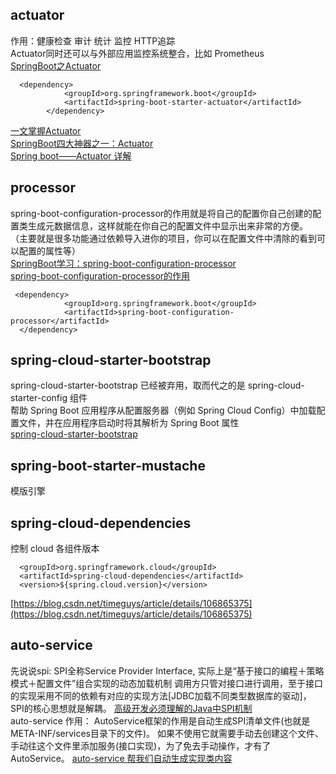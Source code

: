 ## actuator  
作用：健康检查 审计 统计 监控 HTTP追踪    
Actuator同时还可以与外部应用监控系统整合，比如 Prometheus  
[SpringBoot之Actuator](https://www.jianshu.com/p/563d8236bcd4)
```shell
  <dependency>
            <groupId>org.springframework.boot</groupId>
            <artifactId>spring-boot-starter-actuator</artifactId>
        </dependency>
```
[一文掌握Actuator](https://zhuanlan.zhihu.com/p/418832346)  
[SpringBoot四大神器之一：Actuator](https://blog.csdn.net/m0_64363449/article/details/131825058)  
[Spring boot——Actuator 详解](https://huaweicloud.csdn.net/63874eacdacf622b8df8a8bc.html) 

## processor
spring-boot-configuration-processor的作用就是将自己的配置你自己创建的配置类生成元数据信息，这样就能在你自己的配置文件中显示出来非常的方便。
（主要就是很多功能通过依赖导入进你的项目，你可以在配置文件中清除的看到可以配置的属性等）  
[SpringBoot学习：spring-boot-configuration-processor](https://blog.csdn.net/QLSDXF/article/details/125164652)  
[spring-boot-configuration-processor的作用](https://blog.csdn.net/meser88/article/details/120988217)  
```shell
 <dependency>
            <groupId>org.springframework.boot</groupId>
            <artifactId>spring-boot-configuration-processor</artifactId>
  </dependency>
```

## spring-cloud-starter-bootstrap  
spring-cloud-starter-bootstrap 已经被弃用，取而代之的是 spring-cloud-starter-config 组件  
帮助 Spring Boot 应用程序从配置服务器（例如 Spring Cloud Config）中加载配置文件，并在应用程序启动时将其解析为 Spring Boot 属性    
[spring-cloud-starter-bootstrap](https://juejin.cn/s/spring-cloud-starter-bootstrap%20%E7%89%88%E6%9C%AC)  

## spring-boot-starter-mustache
模版引擎

## spring-cloud-dependencies
控制 cloud 各组件版本
```shell
  <groupId>org.springframework.cloud</groupId>
  <artifactId>spring-cloud-dependencies</artifactId>
  <version>${spring.cloud.version}</version>
```
[https://blog.csdn.net/timeguys/article/details/106865375](https://blog.csdn.net/timeguys/article/details/106865375)

## auto-service
先说说spi:
SPI全称Service Provider Interface, 实际上是“基于接口的编程＋策略模式＋配置文件”组合实现的动态加载机制
调用方只管对接口进行调用，至于接口的实现采用不同的依赖有对应的实现方法[JDBC加载不同类型数据库的驱动]， SPI的核心思想就是解耦。
[高级开发必须理解的Java中SPI机制](https://www.jianshu.com/p/46b42f7f593c)  
auto-service 作用：
AutoService框架的作用是自动生成SPI清单文件(也就是META-INF/services目录下的文件)。
如果不使用它就需要手动去创建这个文件、手动往这个文件里添加服务(接口实现)，为了免去手动操作，才有了AutoService。
[auto-service 帮我们自动生成实现类内容](https://www.cnblogs.com/rongfengliang/p/11695684.html)

